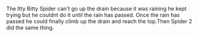The Itty Bitty Spider can't go up the drain because it was raining he kept trying but he couldnt do it until the rain has passed. Once the rain has passed he could finally climb up the drain and reach the top.Then Spider 2 did the same thing.